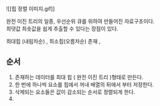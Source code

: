 ![[힙 정렬 이미지.gif]]

완전 이진 트리의 일종, 우선순위 큐를 위하여 만들어진 자료구조이다.  
최댓값 최솟값을 쉽게 추출할 수 있다는 장점이 있다.  

최대힙 (내림차순) , 최소힙(오름차순) 존재 , 

## 순서
1. 존재하는 데이터를 최대 힙 ( 완전 이진 트리 )형태로 만든다.  
2. 한 번에 하나씩 요소를 힙에서 꺼내 배열의 뒤에서 부터 저장한다.  
3. 삭제되는 요소들은 값이 감소되는 순서로 정렬되게 한다. 
4. 